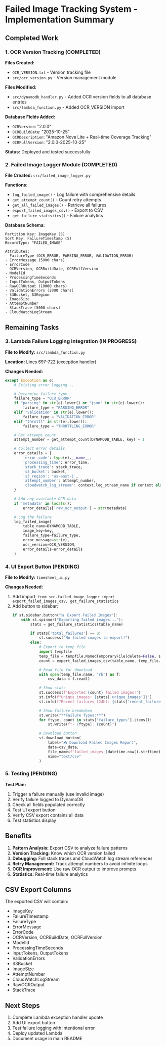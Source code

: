 # Failed Image Tracking System - Implementation Summary

## Completed Work

### 1. OCR Version Tracking (COMPLETED)
**Files Created:**
- `OCR_VERSION.txt` - Version tracking file
- `src/ocr_version.py` - Version management module

**Files Modified:**
- `src/dynamodb_handler.py` - Added OCR version fields to all database entries
- `src/lambda_function.py` - Added OCR_VERSION import

**Database Fields Added:**
- `OCRVersion`: "2.0.0"
- `OCRBuildDate`: "2025-10-25"
- `OCRDescription`: "Amazon Nova Lite + Real-time Coverage Tracking"
- `OCRFullVersion`: "2.0.0-2025-10-25"

**Status:** Deployed and tested successfully

### 2. Failed Image Logger Module (COMPLETED)
**File Created:** `src/failed_image_logger.py`

**Functions:**
- `log_failed_image()` - Log failure with comprehensive details
- `get_attempt_count()` - Count retry attempts
- `get_all_failed_images()` - Retrieve all failures
- `export_failed_images_csv()` - Export to CSV
- `get_failure_statistics()` - Failure analytics

**Database Schema:**
```
Partition Key: ImageKey (S)
Sort Key: FailureTimestamp (S)
RecordType: "FAILED_IMAGE"

Attributes:
- FailureType (OCR_ERROR, PARSING_ERROR, VALIDATION_ERROR)
- ErrorMessage (5000 chars)
- ErrorCode
- OCRVersion, OCRBuildDate, OCRFullVersion
- ModelId
- ProcessingTimeSeconds
- InputTokens, OutputTokens
- RawOCROutput (10000 chars)
- ValidationErrors (2000 chars)
- S3Bucket, S3Region
- ImageSize
- AttemptNumber
- StackTrace (5000 chars)
- CloudWatchLogStream
```

## Remaining Tasks

### 3. Lambda Failure Logging Integration (IN PROGRESS)
**File to Modify:** `src/lambda_function.py`

**Location:** Lines 697-722 (exception handler)

**Changes Needed:**
```python
except Exception as e:
    # Existing error logging...

    # Determine failure type
    failure_type = "OCR_ERROR"
    if "parsing" in str(e).lower() or "json" in str(e).lower():
        failure_type = "PARSING_ERROR"
    elif "validation" in str(e).lower():
        failure_type = "VALIDATION_ERROR"
    elif "throttl" in str(e).lower():
        failure_type = "THROTTLING_ERROR"

    # Get attempt count
    attempt_number = get_attempt_count(DYNAMODB_TABLE, key) + 1

    # Collect error details
    error_details = {
        'error_code': type(e).__name__,
        'processing_time': error_time,
        'stack_trace': stack_trace,
        's3_bucket': bucket,
        's3_region': 'us-east-1',
        'attempt_number': attempt_number,
        'cloudwatch_log_stream': context.log_stream_name if context else 'unknown'
    }

    # Add any available OCR data
    if 'metadata' in locals():
        error_details['raw_ocr_output'] = str(metadata)

    # Log the failure
    log_failed_image(
        table_name=DYNAMODB_TABLE,
        image_key=key,
        failure_type=failure_type,
        error_message=str(e),
        ocr_version=OCR_VERSION,
        error_details=error_details
    )
```

### 4. UI Export Button (PENDING)
**File to Modify:** `timesheet_ui.py`

**Changes Needed:**
1. Add import: `from src.failed_image_logger import export_failed_images_csv, get_failure_statistics`
2. Add button to sidebar:
   ```python
   if st.sidebar.button("📊 Export Failed Images"):
       with st.spinner("Exporting failed images..."):
           stats = get_failure_statistics(table_name)

           if stats['total_failures'] == 0:
               st.success("No failed images to export!")
           else:
               # Export to temp file
               import tempfile
               temp_file = tempfile.NamedTemporaryFile(delete=False, suffix='.csv')
               count = export_failed_images_csv(table_name, temp_file.name)

               # Read file for download
               with open(temp_file.name, 'rb') as f:
                   csv_data = f.read()

               # Show stats
               st.success(f"Exported {count} failed images!")
               st.info(f"Unique images: {stats['unique_images']}")
               st.info(f"Recent failures (24h): {stats['recent_failures_24h']}")

               # Show failure breakdown
               st.write("**Failure Types:**")
               for ftype, count in stats['failure_types'].items():
                   st.write(f"- {ftype}: {count}")

               # Download button
               st.download_button(
                   label="📥 Download Failed Images Report",
                   data=csv_data,
                   file_name=f"failed_images_{datetime.now().strftime('%Y%m%d_%H%M%S')}.csv",
                   mime="text/csv"
               )
   ```

### 5. Testing (PENDING)
**Test Plan:**
1. Trigger a failure manually (use invalid image)
2. Verify failure logged to DynamoDB
3. Check all fields populated correctly
4. Test UI export button
5. Verify CSV export contains all data
6. Test statistics display

## Benefits

1. **Pattern Analysis:** Export CSV to analyze failure patterns
2. **Version Tracking:** Know which OCR version failed
3. **Debugging:** Full stack traces and CloudWatch log stream references
4. **Retry Management:** Track attempt numbers to avoid infinite loops
5. **OCR Improvement:** Use raw OCR output to improve prompts
6. **Statistics:** Real-time failure analytics

## CSV Export Columns

The exported CSV will contain:
- ImageKey
- FailureTimestamp
- FailureType
- ErrorMessage
- ErrorCode
- OCRVersion, OCRBuildDate, OCRFullVersion
- ModelId
- ProcessingTimeSeconds
- InputTokens, OutputTokens
- ValidationErrors
- S3Bucket
- ImageSize
- AttemptNumber
- CloudWatchLogStream
- RawOCROutput
- StackTrace

## Next Steps

1. Complete Lambda exception handler update
2. Add UI export button
3. Test failure logging with intentional error
4. Deploy updated Lambda
5. Document usage in main README
